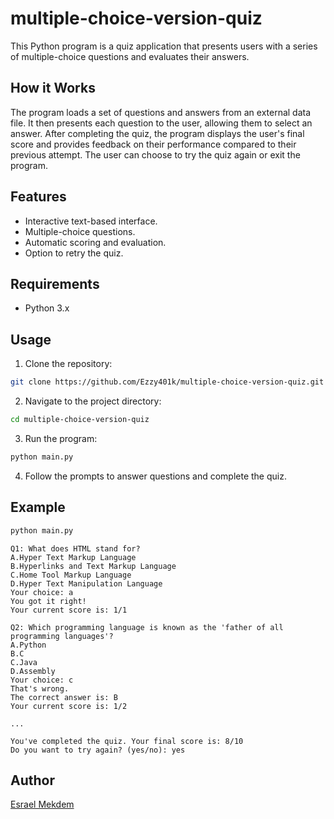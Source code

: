 
# multiple-choice-version-quiz

This Python program is a quiz application that presents users with a series of multiple-choice questions and evaluates their answers.

## How it Works
The program loads a set of questions and answers from an external data file. It then presents each question to the user, allowing them to select an answer. After completing the quiz, the program displays the user's final score and provides feedback on their performance compared to their previous attempt. The user can choose to try the quiz again or exit the program.

## Features
- Interactive text-based interface.
- Multiple-choice questions.
- Automatic scoring and evaluation.
- Option to retry the quiz.

## Requirements
- Python 3.x

## Usage
1. Clone the repository:

```bash
git clone https://github.com/Ezzy401k/multiple-choice-version-quiz.git
```

2. Navigate to the project directory:

```bash
cd multiple-choice-version-quiz
```

3. Run the program:

```bash
python main.py
```

4. Follow the prompts to answer questions and complete the quiz.

## Example

```python
python main.py
```

```
Q1: What does HTML stand for?
A.Hyper Text Markup Language
B.Hyperlinks and Text Markup Language
C.Home Tool Markup Language
D.Hyper Text Manipulation Language
Your choice: a
You got it right!
Your current score is: 1/1

Q2: Which programming language is known as the 'father of all programming languages'?
A.Python
B.C
C.Java
D.Assembly
Your choice: c
That's wrong.
The correct answer is: B
Your current score is: 1/2

...

You've completed the quiz. Your final score is: 8/10
Do you want to try again? (yes/no): yes

```

## Author

[Esrael Mekdem](https://github.com/Ezzy401k)
